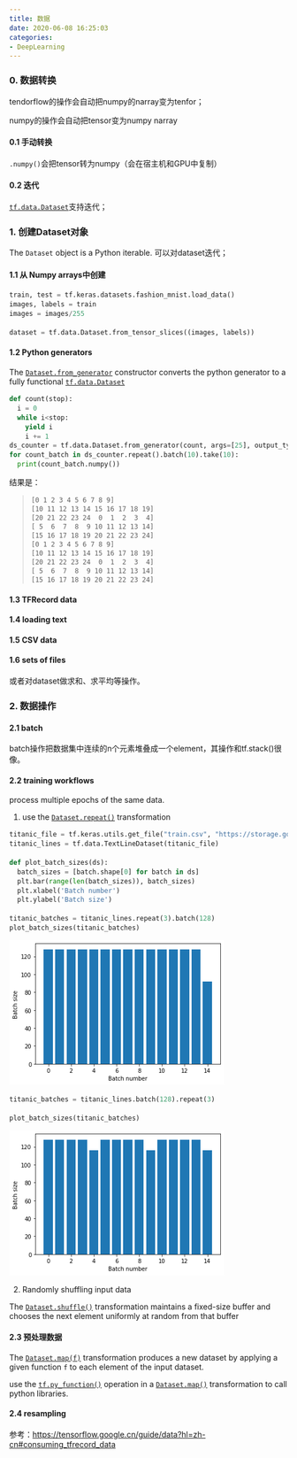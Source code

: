 ```yaml
---
title: 数据 
date: 2020-06-08 16:25:03
categories:
- DeepLearning
---
```

### 0. 数据转换

tendorflow的操作会自动把numpy的narray变为tenfor；

numpy的操作会自动把tensor变为numpy narray

#### 0.1 手动转换

`.numpy()`会把tensor转为numpy（会在宿主机和GPU中复制）

#### 0.2 迭代

[`tf.data.Dataset`](https://www.tensorflow.org/api_docs/python/tf/data/Dataset)支持迭代；





### 1. 创建Dataset对象

The `Dataset` object is a Python iterable. 可以对dataset迭代；

#### 1.1 从 Numpy arrays中创建

```python
train, test = tf.keras.datasets.fashion_mnist.load_data()
images, labels = train
images = images/255

dataset = tf.data.Dataset.from_tensor_slices((images, labels))
```

#### 1.2 Python generators

The [`Dataset.from_generator`](https://tensorflow.google.cn/api_docs/python/tf/data/Dataset?hl=zh-cn#from_generator) constructor converts the python generator to a fully functional [`tf.data.Dataset`](https://tensorflow.google.cn/api_docs/python/tf/data/Dataset?hl=zh-cn)

```python
def count(stop):
  i = 0
  while i<stop:
    yield i
    i += 1
ds_counter = tf.data.Dataset.from_generator(count, args=[25], output_types=tf.int32, output_shapes = (), )
for count_batch in ds_counter.repeat().batch(10).take(10):
  print(count_batch.numpy())

```

结果是：

> ```
> [0 1 2 3 4 5 6 7 8 9]
> [10 11 12 13 14 15 16 17 18 19]
> [20 21 22 23 24  0  1  2  3  4]
> [ 5  6  7  8  9 10 11 12 13 14]
> [15 16 17 18 19 20 21 22 23 24]
> [0 1 2 3 4 5 6 7 8 9]
> [10 11 12 13 14 15 16 17 18 19]
> [20 21 22 23 24  0  1  2  3  4]
> [ 5  6  7  8  9 10 11 12 13 14]
> [15 16 17 18 19 20 21 22 23 24]
> ```

#### 1.3 TFRecord data

#### 1.4 loading text

#### 1.5 CSV data

#### 1.6 sets of files





或者对dataset做求和、求平均等操作。

### 2. 数据操作

#### 2.1 batch

batch操作把数据集中连续的n个元素堆叠成一个element，其操作和tf.stack()很像。

#### 2.2 training workflows

 process multiple epochs of the same data.

1. use the [`Dataset.repeat()`](https://tensorflow.google.cn/api_docs/python/tf/data/Dataset?hl=zh-cn#repeat) transformation

```python
titanic_file = tf.keras.utils.get_file("train.csv", "https://storage.googleapis.com/tf-datasets/titanic/train.csv")
titanic_lines = tf.data.TextLineDataset(titanic_file)

def plot_batch_sizes(ds):
  batch_sizes = [batch.shape[0] for batch in ds]
  plt.bar(range(len(batch_sizes)), batch_sizes)
  plt.xlabel('Batch number')
  plt.ylabel('Batch size')
    
titanic_batches = titanic_lines.repeat(3).batch(128)
plot_batch_sizes(titanic_batches)    
```

![png](imags/output_nZ0G1cztoSHX_0.png)

```python
titanic_batches = titanic_lines.batch(128).repeat(3)

plot_batch_sizes(titanic_batches)
```

![png](imags/output_wmbmdK1qoSHS_0.png)

2. Randomly shuffling input data

The [`Dataset.shuffle()`](https://tensorflow.google.cn/api_docs/python/tf/data/Dataset?hl=zh-cn#shuffle) transformation maintains a fixed-size buffer and chooses the next element uniformly at random from that buffer

#### 2.3 预处理数据

The [`Dataset.map(f)`](https://tensorflow.google.cn/api_docs/python/tf/data/Dataset?hl=zh-cn#map) transformation produces a new dataset by applying a given function `f` to each element of the input dataset. 

 use the [`tf.py_function()`](https://tensorflow.google.cn/api_docs/python/tf/py_function?hl=zh-cn) operation in a [`Dataset.map()`](https://tensorflow.google.cn/api_docs/python/tf/data/Dataset?hl=zh-cn#map) transformation to call python libraries.



#### 2.4 resampling







参考：https://tensorflow.google.cn/guide/data?hl=zh-cn#consuming_tfrecord_data